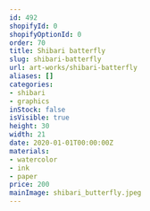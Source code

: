 ```yaml
---
id: 492
shopifyId: 0
shopifyOptionId: 0
order: 70
title: Shibari batterfly
slug: shibari-batterfly
url: art-works/shibari-batterfly
aliases: []
categories:
- shibari
- graphics
inStock: false
isVisible: true
height: 30
width: 21
date: 2020-01-01T00:00:00Z
materials:
- watercolor
- ink
- paper
price: 200
mainImage: shibari_butterfly.jpeg
---
```

